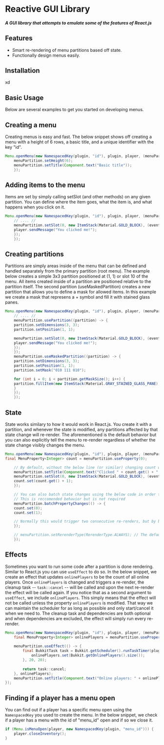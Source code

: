 # Reactive GUI Library
#### _A GUI library that attempts to emulate some of the features of React.js_

## Features

- Smart re-rendering of menu partitions based off state.
- Functionally design menus easily.

## Installation
xd

## Basic Usage
Below are several examples to get you started on developing menus.

## Creating a menu
Creating menus is easy and fast. The below snippet shows off creating a menu with a height of 6 rows, a basic title, and a unique identifier with the key "id".

```java
Menu.openMenu(new NamespacedKey(plugin, "id"), plugin, player, (menuPartition) -> {
    menuPartition.setHeight(6);
    menuPartition.setTitle(Component.text("Basic title"));
    });
```

## Adding items to the menu
Items are set by simply calling setSlot (and other methods) on any given partition. You can define where the item goes, what the item is, and what happens when you click on it.
```java
Menu.openMenu(new NamespacedKey(plugin, "id"), plugin, player, (menuPartition) -> {
    // .... //
    menuPartition.setSlot(0, new ItemStack(Material.GOLD_BLOCK), (event) -> {
    player.sendMessage("You clicked me!");
    });
    });
```

## Creating partitions
Partitions are simply areas inside of the menu that can be defined and handled separately from the primary partition (root menu).
The example below creates a simple 3x3 partition positioned at (1, 1) or slot 10 of the menu. All items created inside of a partition are positioned relative to the partition itself.
The second partition (useMaskedPartition) creates a new partition that allows you to define a mask for allowed items. In this example we create a mask that represens a + symbol and fill it with stained glass panes.

```java
Menu.openMenu(new NamespacedKey(plugin, "id"), plugin, player, (menuPartition) -> {
    // .... //
    menuPartition.usePartition((partition) -> {
    partition.setDimensions(3, 3);
    partition.setPosition(1, 1);

    menuPartition.setSlot(0, new ItemStack(Material.GOLD_BLOCK), (event) -> {
    player.sendMessage("You clicked me!");
    });
    });
    menuPartition.useMaskedPartition((partition) -> {
    partition.setDimensions(3, 3);
    partition.setPosition(1, 1);
    partition.setMask("010 111 010");

    for (int i = 0; i < partition.getMaskSize(); i++) {
    partition.fillItem(new ItemStack(Material.GRAY_STAINED_GLASS_PANE));
    }
    });
    });
```

## State
State works similary to how it would work in React.js. You create it with a partition, and whenever the state is modified, any partitions affected by that state change will re-render. The aforementioned is the default behavior but you can also explicitly tell the menu to re-render regardless of whether the state change visibly changes the menu.

```java
Menu.openMenu(new NamespacedKey(plugin, "id"), plugin, player, (menuPartition) -> {
final MenuProperty<Integer> count = menuPartition.useProperty(0);

    // By default, without the below line (or similar) changing count will not actually trigger a re-render as the menu does not actually change
    menuPartition.setTitle(Component.text("Clicked " + count.get() + " times."));
    menuPartition.setSlot(0, new ItemStack(Material.GOLD_BLOCK), (event) -> {
    count.set(count.get() + 1);
    });

    // You can also batch state changes using the below code in order to avoid multiple re-renders
    // This is reccomended behavior but is not required
    menuPartition.batchPropertyChanges(() -> {
    count.set(0);
    count.set(1);

    // Normally this would trigger two consecutive re-renders, but by batching them, we only cause one.
    });

    // menuPartition.setRerenderType(RerenderType.ALWAYS); // The default is RerenderType.ONLY_ON_RENDER_CHANGE
    });
```

## Effects
Sometimes you want to run some code after a partition is done rendering. Similar to React.js you can use ``useEffect`` to do so.
In the below snippet, we create an effect that updates ``onlinePlayers`` to be the count of all online players. Once ``onlinePlayers`` is changed and triggers a re-render, the cleanup task -- ``task::cancel`` -- will be called and upon the next re-render the effect will be called again.
If you notice that as a second argument to ``useEffect``, we include ``onlinePlayers``. This simply means that the effect will not be called unless the property ``onlinePlayers`` is modified. That way we can maintain the scheduler for as long as possible and only start/cancel it when we need to.
The cleanup task and dependencies are both optional and when dependencies are excluded, the effect will simply run every re-render.

```java
Menu.openMenu(new NamespacedKey(plugin, "id"), plugin, player, (menuPartition) -> {
    final MenuProperty<Integer> onlinePlayers = menuPartition.useProperty(0);
    
    menuPartition.useEffect(() -> {
        final BukkitTask task = Bukkit.getScheduler().runTaskTimer(plugin, () -> {
            onlinePlayers.set(Bukkit.getOnlinePlayers().size());
        }, 20, 20);
        
        return task::cancel;
    }, onlinePlayers);
    menuPartition.setTitle(Component.text("Online players: " + onlinePlayers.get())); 
});
```

## Finding if a player has a menu open
You can find out if a player has a specific menu open using the ``NamespacedKey`` you used to create the menu.
In the below snippet, we check if a player has a menu with the id of "menu_id" open and if so we close it.

```java
if (Menu.isMenuOpen(player, new NamespacedKey(plugin, "menu_id"))) {
    player.closeInventory();  
}
```